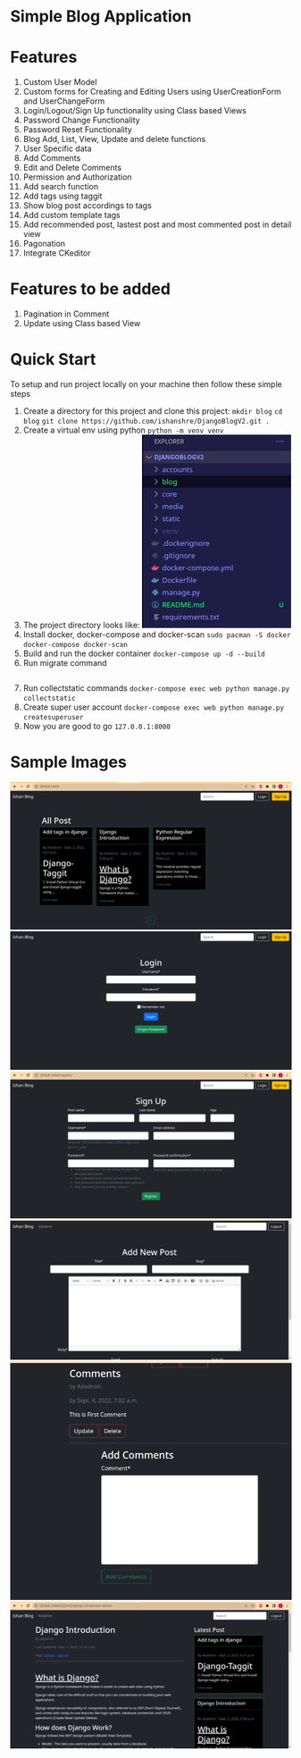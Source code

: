 # Simple Blog Application

# Features

 1. Custom User Model
 2. Custom forms for Creating and Editing Users using UserCreationForm and UserChangeForm
 3. Login/Logout/Sign Up functionality using Class based Views
 4. Password Change Functionality
 5. Password Reset Functionality
 6. Blog Add, List, View, Update and delete functions
 7. User Specific data
 8. Add Comments
 9. Edit and Delete Comments 
 10. Permission and Authorization
 11. Add search function
 12. Add tags using taggit
 13. Show blog post accordings to tags
 14. Add custom template tags
 15. Add recommended post, lastest post and most commented post in detail view
 16. Pagonation 
 17. Integrate CKeditor


# Features to be added
 1. Pagination in Comment
 2. Update using Class based View
 
# Quick Start
To setup and run project locally on your machine then follow these simple steps
 1. Create a directory for this project and clone this project:
    ```mkdir blog```
    ```cd blog```
    ```git clone https://github.com/ishanshre/DjangoBlogV2.git .```
 2. Create a virtual env using python
    ```python -m venv venv```
 3. The project directory looks like:
    ![Project Directory](projDir.png)
 4. Install docker, docker-compose and docker-scan
    ```sudo pacman -S docker docker-compose docker-scan```
 5. Build and run the docker container
    ```docker-compose up -d --build```
 6. Run migrate command
    ```docker-compose exec web python manage.py migrate
 7. Run collectstatic commands
    ```docker-compose exec web python manage.py collectstatic```
 8. Create super user account
    ```docker-compose exec web python manage.py createsuperuser```
 9. Now you are good to go
    ```127.0.0.1:8000```

# Sample Images
![Sample 1](sample1.png)
![Sample 2](sample2.png)
![Sample 3](sample3.png)
![Sample 4](sample4.png)
![Sample 5](sample5.png)
![Sample 6](sample6.png)
